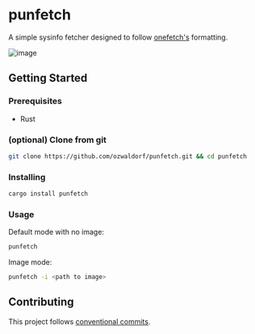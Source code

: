 # punfetch

A simple sysinfo fetcher designed to follow [onefetch's](https://github.com/o2sh/onefetch) formatting.

![image](https://user-images.githubusercontent.com/8976745/211174522-41719ef6-0d91-4fbb-bb43-82a48b144cc8.png)

## Getting Started

### Prerequisites

- Rust

### (optional) Clone from git

```bash
git clone https://github.com/ozwaldorf/punfetch.git && cd punfetch
```

### Installing

```bash
cargo install punfetch
```

### Usage

Default mode with no image:

```bash
punfetch
```

Image mode:

```bash
punfetch -i <path to image>
```

## Contributing

This project follows [conventional commits](https://www.conventionalcommits.org/en/v1.0.0/).
